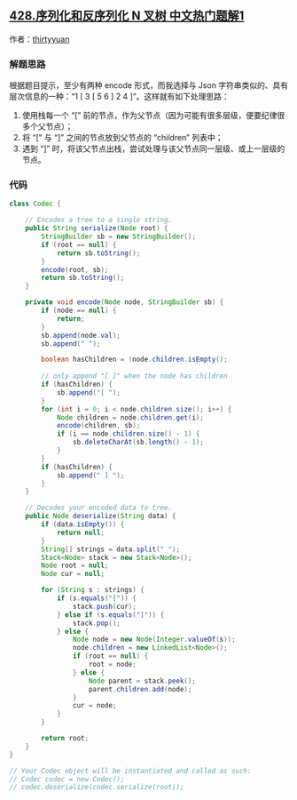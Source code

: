 ## [428.序列化和反序列化 N 叉树 中文热门题解1](https://leetcode.cn/problems/serialize-and-deserialize-n-ary-tree/solutions/100000/shi-yong-stack-ji-lu-mei-yi-ge-fu-jie-dian-dfs-by-)

作者：[thirtyyuan](https://leetcode.cn/u/thirtyyuan)

### 解题思路
根据题目提示，至少有两种 encode 形式，而我选择与 Json 字符串类似的、具有层次信息的一种：“1 [ 3 [ 5 6 ] 2 4 ]”。这样就有如下处理思路：

1. 使用栈每一个 “[” 前的节点，作为父节点（因为可能有很多层级，便要纪律很多个父节点）；
2. 将 “[” 与 “]” 之间的节点放到父节点的 “children” 列表中；
3. 遇到 “]” 时，将该父节点出栈，尝试处理与该父节点同一层级、或上一层级的节点。

### 代码

```java
class Codec {

    // Encodes a tree to a single string.
    public String serialize(Node root) {
        StringBuilder sb = new StringBuilder();
        if (root == null) {
            return sb.toString();
        }
        encode(root, sb);
        return sb.toString();
    }

    private void encode(Node node, StringBuilder sb) {
        if (node == null) {
            return;
        }
        sb.append(node.val);
        sb.append(" ");

        boolean hasChildren = !node.children.isEmpty();
        
        // only append "[ ]" when the node has children
        if (hasChildren) {
            sb.append("[ ");
        }
        for (int i = 0; i < node.children.size(); i++) {
            Node children = node.children.get(i);
            encode(children, sb);
            if (i == node.children.size() - 1) {
                sb.deleteCharAt(sb.length() - 1);
            }
        }
        if (hasChildren) {
            sb.append(" ] ");
        }
    }

    // Decodes your encoded data to tree.
    public Node deserialize(String data) {
        if (data.isEmpty()) {
            return null;
        }
        String[] strings = data.split(" ");
        Stack<Node> stack = new Stack<Node>();
        Node root = null;
        Node cur = null;

        for (String s : strings) {
            if (s.equals("[")) {
                stack.push(cur);
            } else if (s.equals("]")) {
                stack.pop(); 
            } else {
                Node node = new Node(Integer.valueOf(s));
                node.children = new LinkedList<Node>();
                if (root == null) {
                    root = node;
                } else {
                    Node parent = stack.peek();
                    parent.children.add(node);
                }
                cur = node;
            }
        }

        return root;
    }
}

// Your Codec object will be instantiated and called as such:
// Codec codec = new Codec();
// codec.deserialize(codec.serialize(root));
```